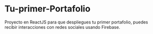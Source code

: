 # Tu-primer-Portafolio
Proyecto en ReactJS para que despliegues tu primer portafolio, puedes recibir interacciones con redes sociales usando Firebase.
